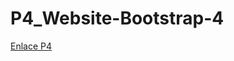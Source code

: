 # P4_Website-Bootstrap-4



[Enlace P4](https://rawcdn.githack.com/sergjime/P4_Website-Bootstrap-4/ad03aa7bc138747e20588bda65fa4978d75ccefe/index.html)
